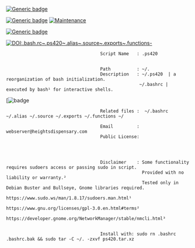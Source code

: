                       

[![Generic badge](https://img.shields.io/badge/.BASHRC-RE~ORGANIZED-<COLOR>.svg)](https://shields.io/)


[![Generic badge](https://img.shields.io/badge/.bash.rc~.ps420~.alias~.source~.exports~.functions-<COLOR>.svg)](https://shields.io/)
[![Maintenance](https://img.shields.io/badge/Maintained%3F-YES.svg)](https://GitHub.com/Naereen/StrapDown.js/graphs/commit-activity)

[![Generic badge](https://img.shields.io/badge/<LICENSED>-<MIT>-<COLOR>.svg)](https://shields.io/)

[![DOI:.bash.rc~.ps420~.alias~.source~.exports~.functions-](https://zenodo.org/badge/DOI/10.1007/978-3-319-76207-4_15.svg)](https://doi.org/10.1007/978-3-319-76207-4_15)



                
                                        Script Name   : .ps420 


                                        Path          : ~/.                                                 
                                        Description   : ~/.ps420  | a reorganization of bash initialization.
                                                       ~/.bashrc | executed by bash¹ for interactive shells.

[![badge](https://user-images.githubusercontent.com/10424858/120164618-60644e00-c1c0-11eb-95bb-b1279c9f22be.png)


                                        Related files :  ~/.bashrc ~/.alias ~/.source ~/.exports ~/.functions ~/

                                        Email         : webserver@heightsdispensary.com 
                                        Public License: 


                                                      
                                        
                                        Disclaimer    : Some functionality requires sudoers access or passing sudo in script.
                                                        Provided with no liability or warranty.² 
                                                        Tested only in Debian Buster and Bullseye, Gnome libraries required.                      
                                                        https://www.sudo.ws/man/1.8.17/sudoers.man.html¹
                                                        https://www.gnu.org/licenses/gpl-3.0.en.html#terms² 
                                                        https://developer.gnome.org/NetworkManager/stable/nmcli.html³


                                        Install with: sudo rn .bashrc .bashrc.bak && sudo tar -C ~/. -zxvf ps420.tar.xz




